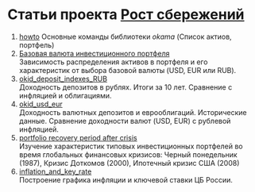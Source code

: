 # Статьи проекта [Рост сбережений](https://rostsber.ru/)  
1. [howto](https://github.com/mbk-dev/publications_RUS/blob/main/01%20howto.ipynb) 
Основные команды библиотеки _okama_ (Список актиов, портфель)
2. [Базовая валюта инвестиционного портфеля](https://github.com/mbk-dev/publications_RUS/blob/main/02%20%D0%91%D0%B0%D0%B7%D0%BE%D0%B2%D0%B0%D1%8F%20%D0%B2%D0%B0%D0%BB%D1%8E%D1%82%D0%B0%20%D0%B8%D0%BD%D0%B2%D0%B5%D1%81%D1%82%D0%B8%D1%86%D0%B8%D0%BE%D0%BD%D0%BD%D0%BE%D0%B3%D0%BE%20%D0%BF%D0%BE%D1%80%D1%82%D1%84%D0%B5%D0%BB%D1%8F.ipynb)  
Зависимость распределения активов в портфеля и его характеристик от выбора базовой валюты (USD, EUR или RUB).
3. [okid_deposit_indexes_RUB](https://github.com/mbk-dev/publications_RUS/blob/main/03%20okid_deposit_indexes_RUB.ipynb "03 okid_deposit_indexes_RUB.ipynb")  
Доходность депозитов в рублях. Итоги за 10 лет. Сравнение с инфляцией и облигациями.
4. [okid_usd_eur](https://github.com/mbk-dev/publications_RUS/blob/main/04%20okid_usd_eur.ipynb "04 okid_usd_eur.ipynb")  
Доходность валютных депозитов и еврооблигаций. Исторические данные. Сравнение доходности валют (USD, EUR) с рублевой инфляцией.
5. [portfolio recovery period after crisis](https://github.com/mbk-dev/publications_RUS/blob/main/05%20portfolio%20recovery%20period%20after%20crisis.ipynb)  
Изучение характеристик типовых инвестиционных портфелей во время глобальных финансовых кризисов: Черный понедельник (1987), Кризис Доткомов (2000), Ипотечный кризис США (2008)
6. [inflation_and_key_rate](https://github.com/mbk-dev/publications_RUS/blob/main/06%20inflation_and_key_rate.ipynb "06 inflation_and_key_rate.ipynb")  
Построение графика инфляции и ключевой ставки ЦБ России.
